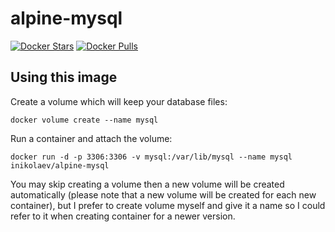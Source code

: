 # alpine-mysql

[![Docker Stars](https://img.shields.io/docker/stars/inikolaev/alpine-mysql.svg)][hub]
[![Docker Pulls](https://img.shields.io/docker/pulls/inikolaev/alpine-mysql.svg)][hub]

[hub]: https://hub.docker.com/r/inikolaev/alpine-mysql/

## Using this image
Create a volume which will keep your database files:
```
docker volume create --name mysql 
```

Run a container and attach the volume:
```
docker run -d -p 3306:3306 -v mysql:/var/lib/mysql --name mysql inikolaev/alpine-mysql
```

You may skip creating a volume then a new volume will be created automatically (please note that a new volume will be created for each new container), but I prefer to create volume myself and give it a name so I could refer to it when creating container for a newer version.
